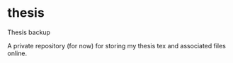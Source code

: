 # thesis
Thesis backup

A private repository (for now) for storing my thesis tex and associated files online. 
